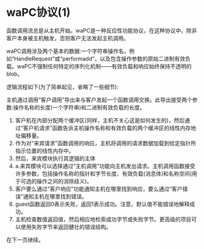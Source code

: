 # waPC协议(1)


函数调用流总是从主机开始。waPC是一种反应性功能协议，在这种协议中，除非客户本身被主机触发，否则客户无法发起主机调用。

waPC调用涉及两个基本的数据:一个字符串操作名，例如“HandleRequest”或“performadd”，以及包含操作参数的原始二进制有效负载。waPC不强制任何特定的序列化机制——有效负载和响应始终保持不透明的blob。

逻辑流程如下(为了简单起见，省略了一些细节):

主机通过调用“客户调用”导出来与客户发起一个函数调用交换。此导出接受两个参数:操作名称的长度(一个字符串)和二进制有效负载的长度。
1. 客户机在内部分配两个缓冲区(同样，主机不关心这是如何发生的)，然后通过“客户机请求”函数告诉主机操作名称和有效负载的两个缓冲区的线性内存地址偏移量。
2. 作为对“来宾请求”函数调用的响应，主机将调用的请求数据加载到给定指针所指示位置的线性内存中。
3. 然后，来宾模块执行其逻辑的主体
4. a.来宾模块可以选择通过“主机调用”功能向主机发出请求。主机调用函数接受许多参数，包括操作名称的指针和字节长度、有效负载(消息体)和名称空间(用于可选的操作之间的消除歧义)。
5. 客户要么通过“客户响应”功能通知主机在哪里找到响应，要么通过“客户错误”通知主机在哪里找到错误。
6. guest函数返回0表示失败，返回1表示成功。注意，默认值不能错误地解释成功。
7. 主机检查数值返回值，然后相应地检索成功字节或失败字节。更高级的项目可以使用失败字节来返回健壮的错误结构。

在下一页继续。